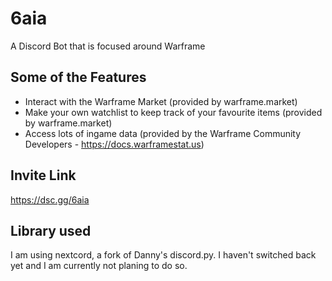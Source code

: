 # 6aia
A Discord Bot that is focused around Warframe

## Some of the Features
- Interact with the Warframe Market (provided by warframe.market)
- Make your own watchlist to keep track of your favourite items (provided by warframe.market)
- Access lots of ingame data (provided by the Warframe Community Developers - https://docs.warframestat.us)

## Invite Link
https://dsc.gg/6aia

## Library used
I am using nextcord, a fork of Danny's discord.py. I haven't switched back yet and I am currently not planing to do so.
